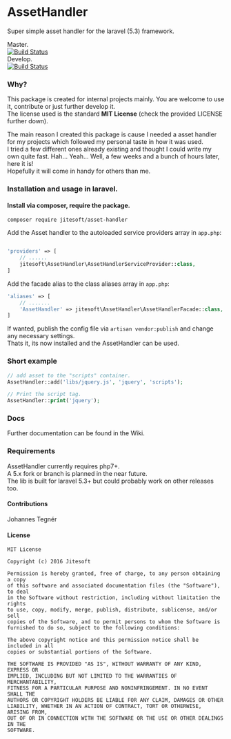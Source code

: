 # AssetHandler
Super simple asset handler for the laravel (5.3) framework.

Master.  
[![Build Status](https://travis-ci.org/jitesoft/AssetHandler.svg?branch=master)](https://travis-ci.org/jitesoft/AssetHandler)   
Develop.  
[![Build Status](https://travis-ci.org/jitesoft/AssetHandler.svg?branch=develop)](https://travis-ci.org/jitesoft/AssetHandler)

### Why?
This package is created for internal projects mainly. You are welcome to use it, contribute or just further develop it.  
The license used is the standard **MIT License** (check the provided LICENSE further down).  
  
The main reason I created this package is cause I needed a asset handler for my projects which followed my personal taste in how it was used.  
I tried a few different ones already existing and thought I could write my own quite fast. Hah... Yeah... Well, a few weeks and a bunch of hours later, here it is!  
Hopefully it will come in handy for others than me.  

### Installation and usage in laravel.

#### Install via composer, require the package.
`composer require jitesoft/asset-handler`

Add the Asset handler to the autoloaded service providers array in `app.php`: 

```php

'providers' => [
    // ......      
    jitesoft\AssetHandler\AssetHandlerServiceProvider::class,
]
```

Add the facade alias to the class aliases array in `app.php`:

```php
'aliases' => [
    // .......
    'AssetHandler' => jitesoft\AssetHandler\AssetHandlerFacade::class,
]
```

If wanted, publish the config file via `artisan vendor:publish` and change any necessary settings.  
Thats it, its now installed and the AssetHandler can be used.

### Short example

```php
// add asset to the "scripts" container.
AssetHandler::add('libs/jquery.js', 'jquery', 'scripts');

// Print the script tag.
AssetHandler::print('jquery');
```


### Docs
Further documentation can be found in the Wiki.

### Requirements
AssetHandler currently requires php7+.  
A 5.x fork or branch is planned in the near future.  
The lib is built for laravel 5.3+ but could probably work on other releases too.

#### Contributions
Johannes Tegnér

#### License

```
MIT License

Copyright (c) 2016 Jitesoft

Permission is hereby granted, free of charge, to any person obtaining a copy
of this software and associated documentation files (the "Software"), to deal
in the Software without restriction, including without limitation the rights
to use, copy, modify, merge, publish, distribute, sublicense, and/or sell
copies of the Software, and to permit persons to whom the Software is
furnished to do so, subject to the following conditions:

The above copyright notice and this permission notice shall be included in all
copies or substantial portions of the Software.

THE SOFTWARE IS PROVIDED "AS IS", WITHOUT WARRANTY OF ANY KIND, EXPRESS OR
IMPLIED, INCLUDING BUT NOT LIMITED TO THE WARRANTIES OF MERCHANTABILITY,
FITNESS FOR A PARTICULAR PURPOSE AND NONINFRINGEMENT. IN NO EVENT SHALL THE
AUTHORS OR COPYRIGHT HOLDERS BE LIABLE FOR ANY CLAIM, DAMAGES OR OTHER
LIABILITY, WHETHER IN AN ACTION OF CONTRACT, TORT OR OTHERWISE, ARISING FROM,
OUT OF OR IN CONNECTION WITH THE SOFTWARE OR THE USE OR OTHER DEALINGS IN THE
SOFTWARE.
```
